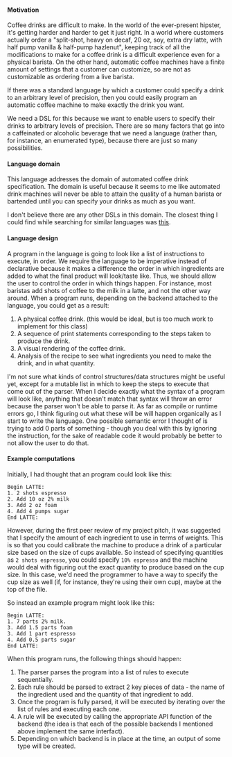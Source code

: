 #### Motivation

Coffee drinks are difficult to make. In the world of the ever-present hipster, it's getting harder and harder to get it just right. In a world where customers actually order a "split-shot, heavy on decaf, 20 oz, soy, extra dry latte, with half pump vanilla & half-pump hazlenut", keeping track of all the modifications to make for a coffee drink is a difficult experience even for a physical barista. On the other hand, automatic coffee machines have a finite amount of settings that a customer can customize, so are not as customizable as ordering from a live barista. 

If there was a standard language by which a customer could specify a drink to an arbitrary level of precision, then you could easily program an automatic coffee machine to make exactly the drink you want. 

We need a DSL for this because we want to enable users to specify their drinks to arbitrary levels of precision. There are so many factors that go into a caffeinated or alcoholic beverage that we need a language (rather than, for instance, an enumerated type), because there are just so many possibilities.

#### Language domain

This language addresses the domain of automated coffee drink specification. The domain is useful because it seems to me like automated drink machines will never be able to attain the quality of a human barista or bartended until you can specify your drinks as much as you want. 

I don't believe there are any other DSLs in this domain. The closest thing I could find while searching for similar languages was [this](https://en.wikipedia.org/wiki/Hyper_Text_Coffee_Pot_Control_Protocol). 

#### Language design

A program in the language is going to look like a list of instructions to execute, in order. We require the language to be imperative instead of declarative because it makes a difference the order in which ingredients are added to what the final product will look/taste like. Thus, we should allow the user to control the order in which things happen. For instance, most baristas add shots of coffee to the milk in a latte, and not the other way around. When a program runs, depending on the backend attached to the language, you could get as a result:
1. A physical coffee drink. (this would be ideal, but is too much work to implement for this class)
2. A sequence of print statements corresponding to the steps taken to produce the drink.
3. A visual rendering of the coffee drink.
4. Analysis of the recipe to see what ingredients you need to make the drink, and in what quantity. 

I'm not sure what kinds of control structures/data structures might be useful yet, except for a mutable list in which to keep the steps to execute that come out of the parser. When I decide exactly what the syntax of a program will look like, anything that doesn't match that syntax will throw an error because the parser won't be able to parse it. As far as compile or runtime errors go, I think figuring out what these will be will happen organically as I start to write the language. One possible semantic error I thought of is trying to add 0 parts of something - though you deal with this by ignoring the instruction, for the sake of readable code it would probably be better to not allow the user to do that. 

#### Example computations

Initially, I had thought that an program could look like this:
```
Begin LATTE:
1. 2 shots espresso
2. Add 10 oz 2% milk
3. Add 2 oz foam
4. Add 4 pumps sugar
End LATTE:
```
However, during the first peer review of my project pitch, it was suggested that I specify the amount of each ingredient to use in terms of weights. This is so that you could calibrate the machine to produce a drink of a particular size based on the size of cups available. 
So instead of specifying quantities as `2 shots espresso`, you could specify `10% espresso` and the machine would deal with figuring out the exact quantity to produce based on the cup size. In this case, we'd need the programmer to have a way to specify the cup size as well (if, for instance, they're using their own cup), maybe at the top of the file. 

So instead an example program might look like this:
```
Begin LATTE:
1. 7 parts 2% milk.
3. Add 1.5 parts foam
3. Add 1 part espresso
4. Add 0.5 parts sugar
End LATTE:
```
When this program runs, the following things should happen:
1. The parser parses the program into a list of rules to execute sequentially.
2. Each rule should be parsed to extract 2 key pieces of data - the name of the ingredient used and the quantity of that ingredient to add. 
3. Once the program is fully parsed, it will be executed by iterating over the list of rules and executing each one. 
4. A rule will be executed by calling the appropriate API function of the backend (the idea is that each of the possible backends I mentioned above implement the same interfact).
5. Depending on which backend is in place at the time, an output of some type will be created.